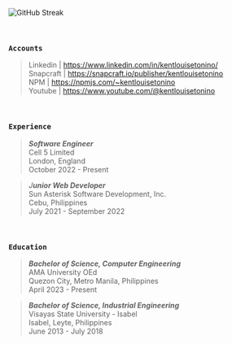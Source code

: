 ![GitHub Streak](https://github-readme-streak-stats-rosy.vercel.app?user=kentlouisetonino&theme=shadow-green&hide_border=true&border_radius=7.1&card_width=846&hide_current_streak=true)

<br />

### `Accounts`
> Linkedin | https://www.linkedin.com/in/kentlouisetonino/ <br />
> Snapcraft | https://snapcraft.io/publisher/kentlouisetonino <br />
> NPM | https://npmjs.com/~kentlouisetonino <br />
> Youtube | https://www.youtube.com/@kentlouisetonino

<br />

### `Experience`
> _**Software Engineer**_ <br />
> Cell 5 Limited <br />
> London, England <br />
> October 2022 - Present

> _J**unior Web Developer**_ <br />
> Sun Asterisk Software Development, Inc. <br />
> Cebu, Philippines <br />
> July 2021 - September 2022

<br />

### `Education`
> _**Bachelor of Science, Computer Engineering**_ <br />
> AMA University OEd <br />
> Quezon City, Metro Manila, Philippines <br />
> April 2023 - Present

> _**Bachelor of Science, Industrial Engineering**_ <br />
> Visayas State University - Isabel <br />
> Isabel, Leyte, Philippines <br />
> June 2013 - July 2018
